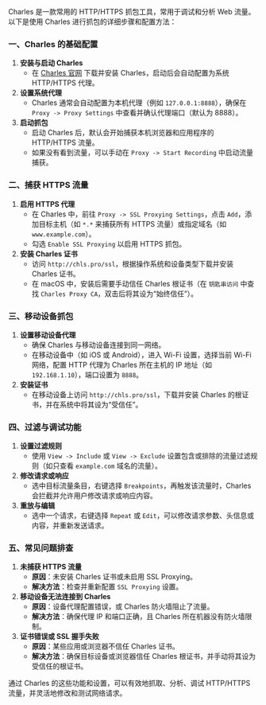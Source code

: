 Charles 是一款常用的 HTTP/HTTPS 抓包工具，常用于调试和分析 Web 流量。以下是使用 Charles 进行抓包的详细步骤和配置方法：

### 一、Charles 的基础配置

1. **安装与启动 Charles**
   - 在 [Charles 官网](https://www.charlesproxy.com/download/) 下载并安装 Charles，启动后会自动配置为系统 HTTP/HTTPS 代理。
2. **设置系统代理**
   - Charles 通常会自动配置为本机代理（例如 `127.0.0.1:8888`），确保在 `Proxy -> Proxy Settings` 中查看并确认代理端口（默认为 8888）。
3. **启动抓包**
   - 启动 Charles 后，默认会开始捕获本机浏览器和应用程序的 HTTP/HTTPS 流量。
   - 如果没有看到流量，可以手动在 `Proxy -> Start Recording` 中启动流量捕获。

### 二、捕获 HTTPS 流量

1. **启用 HTTPS 代理**
   - 在 Charles 中，前往 `Proxy -> SSL Proxying Settings`，点击 `Add`，添加目标主机（如 `*.*` 来捕获所有 HTTPS 流量）或指定域名（如 `www.example.com`）。
   - 勾选 `Enable SSL Proxying` 以启用 HTTPS 抓包。
2. **安装 Charles 证书**
   - 访问 `http://chls.pro/ssl`，根据操作系统和设备类型下载并安装 Charles 证书。
   - 在 macOS 中，安装后需要手动信任 Charles 根证书（在 `钥匙串访问` 中查找 `Charles Proxy CA`，双击后将其设为“始终信任”）。

### 三、移动设备抓包

1. **设置移动设备代理**
   - 确保 Charles 与移动设备连接到同一网络。
   - 在移动设备中（如 iOS 或 Android），进入 Wi-Fi 设置，选择当前 Wi-Fi 网络，配置 HTTP 代理为 Charles 所在主机的 IP 地址（如 `192.168.1.10`），端口设置为 `8888`。
2. **安装证书**
   - 在移动设备上访问 `http://chls.pro/ssl`，下载并安装 Charles 的根证书，并在系统中将其设为“受信任”。

### 四、过滤与调试功能

1. **设置过滤规则**
   - 使用 `View -> Include` 或 `View -> Exclude` 设置包含或排除的流量过滤规则（如只查看 `example.com` 域名的流量）。
2. **修改请求或响应**
   - 选中目标流量条目，右键选择 `Breakpoints`，再触发该流量时，Charles 会拦截并允许用户修改请求或响应内容。
3. **重放与编辑**
   - 选中一个请求，右键选择 `Repeat` 或 `Edit`，可以修改请求参数、头信息或内容，并重新发送请求。

### 五、常见问题排查

1. **未捕获 HTTPS 流量**
   - **原因**：未安装 Charles 证书或未启用 SSL Proxying。
   - **解决方法**：检查并重新配置 `SSL Proxying` 设置。
2. **移动设备无法连接到 Charles**
   - **原因**：设备代理配置错误，或 Charles 防火墙阻止了流量。
   - **解决方法**：确保代理 IP 和端口正确，且 Charles 所在机器没有防火墙限制。
3. **证书错误或 SSL 握手失败**
   - **原因**：某些应用或浏览器不信任 Charles 证书。
   - **解决方法**：确保目标设备或浏览器信任 Charles 根证书，并手动将其设为受信任的根证书。

通过 Charles 的这些功能和设置，可以有效地抓取、分析、调试 HTTP/HTTPS 流量，并灵活地修改和测试网络请求。